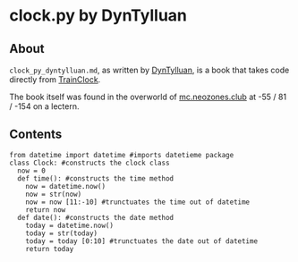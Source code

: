 # clock.py by DynTylluan

## About
`clock_py_dyntylluan.md`, as written by [DynTylluan](https://namemc.com/profile/DynTylluan.1), is a book that takes code directly from [TrainClock](https://github.com/oKay-S/TrainClock/blob/master/clock.py).

The book itself was found in the overworld of [mc.neozones.club](https://mc.neozones.club) at -55 / 81 / -154 on a lectern.

## Contents
```
from datetime import datetime #imports datetieme package
class Clock: #constructs the clock class
  now = 0
  def time(): #constructs the time method
    now = datetime.now()
    now = str(now)
    now = now [11:-10] #trunctuates the time out of datetime
    return now
  def date(): #constructs the date method
    today = datetime.now()
    today = str(today)
    today = today [0:10] #trunctuates the date out of datetime
    return today
```